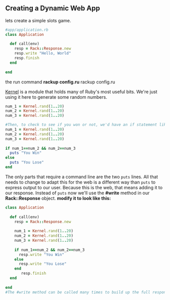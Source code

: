 ## Creating a Dynamic Web App

lets create a simple slots game.

```ruby
#app/application.rb
class Application
 
  def call(env)
    resp = Rack::Response.new
    resp.write "Hello, World"
    resp.finish
  end
 
end
```

the run command **rackup config.ru** rackup config.ru

 [Kernel](http://ruby-doc.org/core-2.3.0/Kernel.html) is a module that holds many of Ruby's most useful bits. We're just using it here to generate some random numbers.

```ruby
num_1 = Kernel.rand(1..20)
num_2 = Kernel.rand(1..20)
num_3 = Kernel.rand(1..20)

#Then, to check to see if you won or not, we'd have an if statement like this:
num_1 = Kernel.rand(1..20)
num_2 = Kernel.rand(1..20)
num_3 = Kernel.rand(1..20)
 
if num_1==num_2 && num_2==num_3
  puts "You Win"
else
  puts "You Lose"
end
```

The only parts that require a command line are the two `puts` lines. All that needs to change to adapt this for the web is a different way than `puts` to express output to our user. Because this is the web, that means adding it to our response. Instead of `puts` now we'll use the **#write** method in our **Rack::Response** object. **modify it to look like this:**

```ruby
class Application
 
  def call(env)
    resp = Rack::Response.new
 
    num_1 = Kernel.rand(1..20)
    num_2 = Kernel.rand(1..20)
    num_3 = Kernel.rand(1..20)
 
    if num_1==num_2 && num_2==num_3
      resp.write "You Win"
    else
      resp.write "You Lose"
    end
       resp.finish
  end
 
end
#The #write method can be called many times to build up the full response. The response isn't sent back to the user until #finish is called
```

